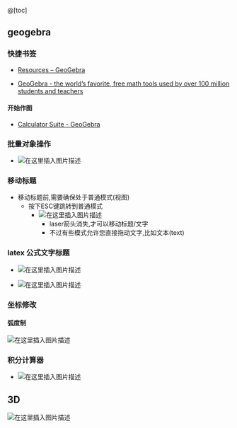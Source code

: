 @[toc]
## geogebra

### 快捷书签

- [ Resources – GeoGebra](https://www.geogebra.org/u/cxxu1375)

- [GeoGebra - the world’s favorite, free math tools used by over 100 million students and teachers](https://www.geogebra.org/)

#### 开始作图

- [Calculator Suite - GeoGebra](https://www.geogebra.org/calculator)

  

### 批量对象操作

- ![在这里插入图片描述](https://img-blog.csdnimg.cn/5fe3f15d23c54e22a974d6e3c0dc0c53.png)

### 移动标题

- 移动标题前,需要确保处于普通模式(视图)
  - 按下ESC键跳转到普通模式
    - ![在这里插入图片描述](https://img-blog.csdnimg.cn/f7ababc13ca1427bba778916be15a05c.png)
      - laser箭头消失,才可以移动标题/文字
      - 不过有些模式允许您直接拖动文字,比如文本(text)

### latex 公式文字标题

- ![在这里插入图片描述](https://img-blog.csdnimg.cn/5842350122134c6fbe97437073f71a0a.png)

- ![在这里插入图片描述](https://img-blog.csdnimg.cn/0903cea04909492c81a8be44ac1ba3ea.png)
###  坐标修改
####  弧度制
![在这里插入图片描述](https://img-blog.csdnimg.cn/51907e3ebece48008f4a88bd8a276117.png)

### 积分计算器

- ![在这里插入图片描述](https://img-blog.csdnimg.cn/1fd2ea16591e4e3888ff56bbd79026d8.png)

##  3D

![在这里插入图片描述](https://img-blog.csdnimg.cn/0020b9df428947288335718058fd164e.png)
